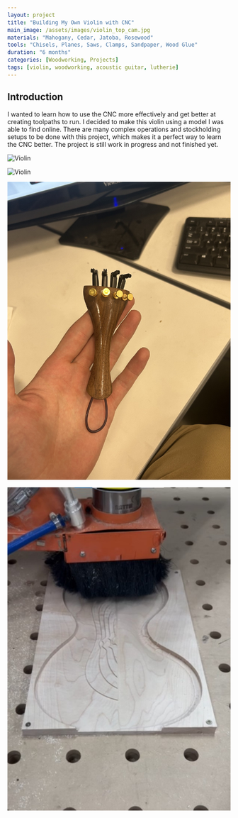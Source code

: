 ```yaml
---
layout: project
title: "Building My Own Violin with CNC"
main_image: /assets/images/violin_top_cam.jpg
materials: "Mahogany, Cedar, Jatoba, Rosewood"
tools: "Chisels, Planes, Saws, Clamps, Sandpaper, Wood Glue"
duration: "6 months"
categories: [Woodworking, Projects]
tags: [violin, woodworking, acoustic guitar, lutherie]
---
```


## Introduction

I wanted to learn how to use the CNC more effectively and get better at creating toolpaths to run. I decided to make this violin using a model I was able to find online.
There are many complex operations and stockholding setups to be done with this project, which makes it a perfect way to learn the CNC better.
The project is still work in progress and not finished yet.

![Violin](/assets/images/ViolinUnfinishedBody.JPG)

![Violin](/assets/images/ViolinNeckCloseup.JPG)

![Violin](/assets/images/violin_tail_finished.jpg)

![Violin](/assets/images/violin_routing.jpg)
